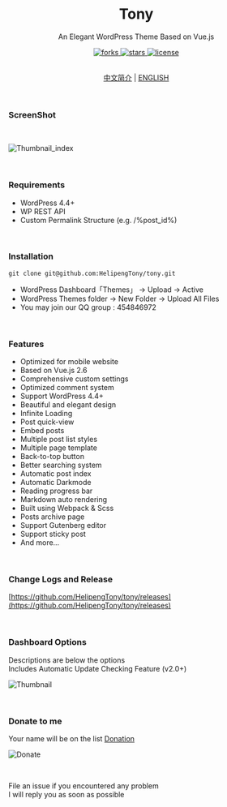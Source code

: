 <div align="center">
  <h1>Tony</h1>
  <p>An Elegant WordPress Theme Based on Vue.js</p>
  <a href="https://github.com/HelipengTony/tony">
    <img src="https://img.shields.io/github/forks/HelipengTony/tony.svg" alt="forks">
  </a>

  <a href="https://github.com/HelipengTony/tony">
    <img src="https://img.shields.io/github/stars/HelipengTony/tony.svg" alt="stars">
  </a>

  <a href="https://github.com/HelipengTony/tony">
    <img src="https://img.shields.io/github/license/HelipengTony/tony.svg" alt="license">
  </a>
</div>

<br/>

<div align="center">
  
[中文简介](https://github.com/HelipengTony/tony/blob/master/README_EN.md) | [ENGLISH](https://github.com/HelipengTony/tony/blob/master/README.md)

</div>

<br/>

### ScreenShot
<br/>

![Thumbnail_index](https://i.loli.net/2019/08/18/BxlWFAusCM2PgU7.png)

<br/>

### Requirements
- WordPress 4.4+
- WP REST API
- Custom Permalink Structure (e.g. /%post_id%)

<br/>

### Installation
```
git clone git@github.com:HelipengTony/tony.git
```
+ WordPress Dashboard「Themes」 -> Upload -> Active
+ WordPress Themes folder -> New Folder -> Upload All Files
+ You may join our QQ group : 454846972


<br/>

### Features
+ Optimized for mobile website
+ Based on Vue.js 2.6
+ Comprehensive custom settings
+ Optimized comment system
+ Support WordPress 4.4+
+ Beautiful and elegant design
+ Infinite Loading
+ Post quick-view
+ Embed posts
+ Multiple post list styles
+ Multiple page template
+ Back-to-top button
+ Better searching system
+ Automatic post index
+ Automatic Darkmode
+ Reading progress bar
+ Markdown auto rendering
+ Built using Webpack & Scss
+ Posts archive page
+ Support Gutenberg editor
+ Support sticky post
+ And more…

<br/>

### Change Logs and Release
[https://github.com/HelipengTony/tony/releases](https://github.com/HelipengTony/tony/releases)

<br/>

### Dashboard Options
Descriptions are below the options
<br/>
Includes Automatic Update Checking Feature (v2.0+)
<br/>

![Thumbnail](https://i.loli.net/2019/02/18/5c6a80530c1b8.png)


<br/>

### Donate to me
Your name will be on the list [Donation](https://www.snapaper.com/donate)
<br/>

![Donate](https://i.loli.net/2019/02/18/5c6a80afd1e26.png)

<br/>

File an issue if you encountered any problem
<br/>
I will reply you as soon as possible


